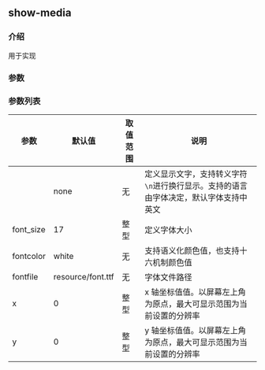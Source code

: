 ## show-media

### 介绍

用于实现

### 参数

### 参数列表

| 参数      | 默认值            | 取值范围 | 说明                                                                                 |
| --------- | ----------------- | -------- | ------------------------------------------------------------------------------------ |
|       | none              | 无       | 定义显示文字，支持转义字符`\n`进行换行显示。支持的语言由字体决定，默认字体支持中英文 |
| font_size | 17                | 整型     | 定义字体大小                                                                         |
| fontcolor | white             | 无       | 支持语义化颜色值，也支持十六机制颜色值                                               |
| fontfile  | resource/font.ttf | 无       | 字体文件路径                                                                         |
| x         | 0                 | 整型     | x 轴坐标值值。以屏幕左上角为原点，最大可显示范围为当前设置的分辨率                   |
| y         | 0                 | 整型     | y 轴坐标值值。以屏幕左上角为原点，最大可显示范围为当前设置的分辨率                   |
